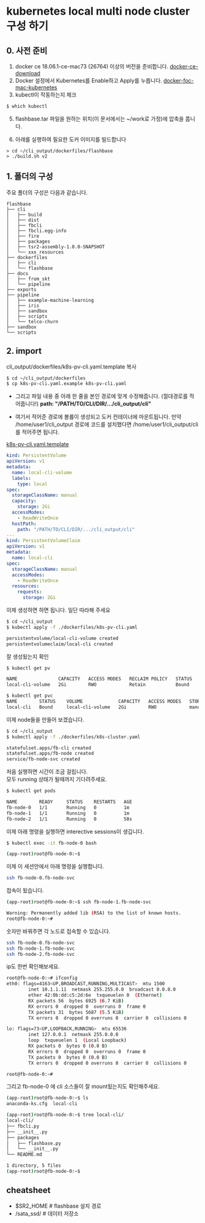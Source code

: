 # kubernetes local multi node cluster 구성 하기

## 0. 사전 준비

1. docker ce 18.06.1-ce-mac73 (26764) 이상의 버전을 준비합니다.
   [docker-ce-download](https://docs.docker.com/docker-for-mac/install/)
2. Docker 설정에서 Kubernetes를 Enable하고 Apply를 누릅니다.
   [docker-foc-mac-kubernetes](https://blog.alexellis.io/content/images/2018/01/Screen-Shot-2018-01-07-at-09.39.57.png)
3. kubectl이 작동하는지 체크

```bash
$ which kubectl
```

5. flashbase.tar 파일을 원하는 위치(이 문서에서는 ~/work로 가정)에 압축을 풉니다.

6. 아래를 실행하여 필요한 도커 이미지를 빌드합니다

```
> cd ~/cli_output/dockerfiles/flashbase
> ./build.sh v2
```

## 1. 폴더의 구성

주요 폴더의 구성은 다음과 같습니다.

```
flashbase
├── cli
│   ├── build
│   ├── dist
│   ├── fbcli
│   ├── fbcli.egg-info
│   ├── fire
│   ├── packages
│   ├── tsr2-assembly-1.0.0-SNAPSHOT
│   └── xxx_resources
├── dockerfiles
│   ├── cli
│   └── flashbase
├── docs
│   ├── from_skt
│   └── pipeline
├── exports
├── pipeline
│   ├── example-machine-learning
│   ├── iris
│   ├── sandbox
│   ├── scripts
│   └── telco-churn
├── sandbox
└── scripts

```

## 2. import

cli_output/dockerfiles/k8s-pv-cli.yaml.template 복사

```bash
$ cd ~/cli_output/dockerfiles
$ cp k8s-pv-cli.yaml.example k8s-pv-cli.yaml
```

- 그리고 파일 내용 중 아래 한 줄을 본인 경로에 맞게 수정해줍니다. (절대경로를 적어줍니다!)
  **path: "/PATH/TO/CLI/DIR/.../cli_output/cli"**

- 여기서 적어준 경로에 볼륨이 생성되고 도커 컨테이너에 마운트됩니다.
  만약 /home/user1/cli_output 경로에 코드를 설치했다면 /home/user1/cli_output/cli를 적어주면 됩니다.

[k8s-pv-cli.yaml.template](dockerfiles/k8s-pv-cli.yaml.example)

```yaml
kind: PersistentVolume
apiVersion: v1
metadata:
  name: local-cli-volume
  labels:
    type: local
spec:
  storageClassName: manual
  capacity:
    storage: 2Gi
  accessModes:
    - ReadWriteOnce
  hostPath:
    path: "/PATH/TO/CLI/DIR/.../cli_output/cli"
---
kind: PersistentVolumeClaim
apiVersion: v1
metadata:
  name: local-cli
spec:
  storageClassName: manual
  accessModes:
    - ReadWriteOnce
  resources:
    requests:
      storage: 2Gi
```

이제 생성하면 하면 됩니다. 일단 따라해 주세요

```bash
$ cd ~/cli_output
$ kubectl apply -f ./dockerfiles/k8s-pv-cli.yaml

persistentvolume/local-cli-volume created
persistentvolumeclaim/local-cli created
```

잘 생성됬는지 확인

```bash
$ kubectl get pv

NAME               CAPACITY   ACCESS MODES   RECLAIM POLICY   STATUS    CLAIM               STORAGECLASS   REASON    AGE
local-cli-volume   2Gi        RWO            Retain           Bound     default/local-cli   manual                   2m
```

```bash
$ kubectl get pvc
NAME        STATUS    VOLUME             CAPACITY   ACCESS MODES   STORAGECLASS   AGE
local-cli   Bound     local-cli-volume   2Gi        RWO            manual         2m
```

이제 node들을 만들어 보겠습니다.

```bash
$ cd ~/cli_output
$ kubectl apply -f ./dockerfiles/k8s-cluster.yaml

statefulset.apps/fb-cli created
statefulset.apps/fb-node created
service/fb-node-svc created
```

처음 실행하면 시간이 조금 걸립니다.  
모두 running 상태가 될때까지 기다려주세요.

```bash
$ kubectl get pods

NAME        READY     STATUS    RESTARTS   AGE
fb-node-0   1/1       Running   0          1m
fb-node-1   1/1       Running   0          1m
fb-node-2   1/1       Running   0          58s
```

이제 아래 명령을 실행하면 interective sessions이 생깁니다.

```bash
$ kubectl exec -it fb-node-0 bash

(app-root)root@fb-node-0:~$
```

이제 이 세션안에서 아래 명령을 실행합니다.

```bash
ssh fb-node-0.fb-node-svc
```

접속이 됬습니다.

```bash
(app-root)root@fb-node-0:~$ ssh fb-node-1.fb-node-svc

Warning: Permanently added lib (RSA) to the list of known hosts.
root@fb-node-0:~#
```

숫자만 바꿔주면 각 노드로 접속할 수 있습니다.

```bash
ssh fb-node-0.fb-node-svc
ssh fb-node-1.fb-node-svc
ssh fb-node-2.fb-node-svc
```

ip도 한번 확인해보세요.

```bash
root@fb-node-0:~# ifconfig
eth0: flags=4163<UP,BROADCAST,RUNNING,MULTICAST>  mtu 1500
        inet 10.1.1.11  netmask 255.255.0.0  broadcast 0.0.0.0
        ether 42:0b:dd:c5:2d:6e  txqueuelen 0  (Ethernet)
        RX packets 56  bytes 6925 (6.7 KiB)
        RX errors 0  dropped 0  overruns 0  frame 0
        TX packets 31  bytes 5687 (5.5 KiB)
        TX errors 0  dropped 0 overruns 0  carrier 0  collisions 0

lo: flags=73<UP,LOOPBACK,RUNNING>  mtu 65536
        inet 127.0.0.1  netmask 255.0.0.0
        loop  txqueuelen 1  (Local Loopback)
        RX packets 0  bytes 0 (0.0 B)
        RX errors 0  dropped 0  overruns 0  frame 0
        TX packets 0  bytes 0 (0.0 B)
        TX errors 0  dropped 0 overruns 0  carrier 0  collisions 0

root@fb-node-0:~#
```

그리고 fb-node-0 에 cli 소스들이 잘 mount됬는지도 확인해주세요.

```bash
(app-root)root@fb-node-0:~$ ls
anaconda-ks.cfg  local-cli

(app-root)root@fb-node-0:~$ tree local-cli/
local-cli/
├── fbcli.py
├── __init__.py
├── packages
│   ├── flashbase.py
│   └── __init__.py
└── README.md

1 directory, 5 files
(app-root)root@fb-node-0:~$
```

## cheatsheet

- \$SR2_HOME # flashbase 설치 경로
- /sata_ssd/ # 데이터 저장소
